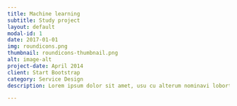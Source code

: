 ```yaml
---
title: Machine learning
subtitle: Study project
layout: default
modal-id: 1
date: 2017-01-01
img: roundicons.png
thumbnail: roundicons-thumbnail.png
alt: image-alt
project-date: April 2014
client: Start Bootstrap
category: Service Design
description: Lorem ipsum dolor sit amet, usu cu alterum nominavi lobortis. At duo novum diceret. Tantas apeirian vix et, usu sanctus postulant inciderint ut, populo diceret necessitatibus in vim. Cu eum dicam feugiat noluisse.

---
```

